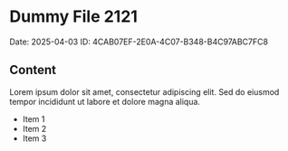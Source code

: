 # Dummy File 2121

Date: 2025-04-03
ID: 4CAB07EF-2E0A-4C07-B348-B4C97ABC7FC8

## Content

Lorem ipsum dolor sit amet, consectetur adipiscing elit.
Sed do eiusmod tempor incididunt ut labore et dolore magna aliqua.

* Item 1
* Item 2
* Item 3

